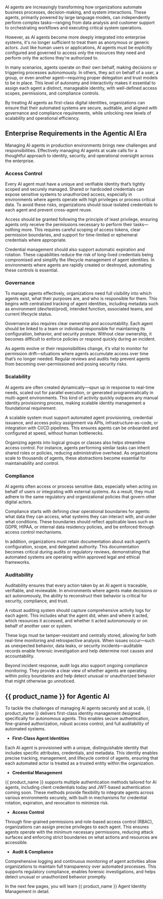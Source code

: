 AI agents are increasingly transforming how organizations automate business processes, decision-making, and system interactions. These agents, primarily powered by large language models, can independently perform complex tasks—ranging from data analysis and customer support to orchestrating workflows and executing critical system operations.

However, as AI agents become more deeply integrated into enterprise systems, it's no longer sufficient to treat them as anonymous or generic actors. Just like human users or applications, AI agents must be explicitly configured and governed to access only the resources they need and perform only the actions they're authorized to.

In many scenarios, agents operate on their own behalf, making decisions or triggering processes autonomously. In others, they act on behalf of a user, a group, or even another agent—requiring proper delegation and trust models to be in place. This level of autonomy and interactivity makes it essential to assign each agent a distinct, manageable identity, with well-defined access scopes, permissions, and compliance controls.

By treating AI agents as first-class digital identities, organizations can ensure that their automated systems are secure, auditable, and aligned with governance and compliance requirements, while unlocking new levels of scalability and operational efficiency.

## Enterprise Requirements in the Agentic AI Era

Managing AI agents in production environments brings new challenges and responsibilities. Effectively managing AI agents at scale calls for a thoughtful approach to identity, security, and operational oversight across the enterprise.

### Access Control

Every AI agent must have a unique and verifiable identity that’s tightly scoped and securely managed. Shared or hardcoded credentials can expose sensitive systems to unauthorized access, especially in environments where agents operate with high privileges or process critical data. To avoid these risks, organizations should issue isolated credentials to each agent and prevent cross-agent reuse.

Access should be granted following the principle of least privilege, ensuring agents only receive the permissions necessary to perform their tasks—nothing more. This requires careful scoping of access tokens, clear permission boundaries, and support for time-limited or ephemeral credentials where appropriate.

Credential management should also support automatic expiration and rotation. These capabilities reduce the risk of long-lived credentials being compromised and simplify the lifecycle management of agent identities. In environments where agents are rapidly created or destroyed, automating these controls is essential.

### Governance

To manage agents effectively, organizations need full visibility into which agents exist, what their purposes are, and who is responsible for them. This begins with centralized tracking of agent identities, including metadata such as environment (dev/test/prod), intended function, associated teams, and current lifecycle status.

Governance also requires clear ownership and accountability. Each agent should be linked to a team or individual responsible for maintaining its configuration, behavior, and security posture. Without clear ownership, it becomes difficult to enforce policies or respond quickly during an incident.

As agents evolve or their responsibilities change, it’s vital to monitor for permission drift—situations where agents accumulate access over time that’s no longer needed. Regular reviews and audits help prevent agents from becoming over-permissioned and posing security risks.

### Scalability

AI agents are often created dynamically—spun up in response to real-time needs, scaled out for parallel execution, or generated programmatically in multi-agent environments. This kind of activity quickly outpaces any manual identity provisioning process, making scalable identity management a foundational requirement.

A scalable system must support automated agent provisioning, credential issuance, and access policy assignment via APIs, infrastructure-as-code, or integration with CI/CD pipelines. This ensures agents can be onboarded and configured at speed, without human bottlenecks.

Organizing agents into logical groups or classes also helps streamline access control. For instance, agents performing similar tasks can inherit shared roles or policies, reducing administrative overhead. As organizations scale to thousands of agents, these abstractions become essential for maintainability and control.

### Compliance

AI agents often access or process sensitive data, especially when acting on behalf of users or integrating with external systems. As a result, they must adhere to the same regulatory and organizational policies that govern other digital actors.

Compliance starts with defining clear operational boundaries for agents: what data they can access, what systems they can interact with, and under what conditions. These boundaries should reflect applicable laws such as GDPR, HIPAA, or internal data residency policies, and be enforced through access control mechanisms.

In addition, organizations must retain documentation about each agent’s configuration, scope, and delegated authority. This documentation becomes critical during audits or regulatory reviews, demonstrating that automated systems are operating within approved legal and ethical frameworks.

### Auditability

Auditability ensures that every action taken by an AI agent is traceable, verifiable, and reviewable. In environments where agents make decisions or act autonomously, the ability to reconstruct their behavior is critical for security, compliance, and trust.

A robust auditing system should capture comprehensive activity logs for each agent. This includes what the agent did, when and where it acted, which resources it accessed, and whether it acted autonomously or on behalf of another user or system.

These logs must be tamper-resistant and centrally stored, allowing for both real-time monitoring and retrospective analysis. When issues occur—such as unexpected behavior, data leaks, or security incidents—auditable records enable forensic investigation and help determine root causes and accountability.

Beyond incident response, audit logs also support ongoing compliance monitoring. They provide a clear view of whether agents are operating within policy boundaries and help detect unusual or unauthorized behavior that might otherwise go unnoticed.

## {{ product_name }} for Agentic AI

To tackle the challenges of managing AI agents securely and at scale, {{ product_name }} delivers first-class identity management designed specifically for autonomous agents. This enables secure authentication, fine-grained authorization, robust access control, and full auditability of automated systems.

- **First-Class Agent Identities**  

Each AI agent is provisioned with a unique, distinguishable identity that includes specific attributes, credentials, and metadata. This identity enables precise tracking, management, and lifecycle control of agents, ensuring that each automated actor is treated as a trusted entity within the organization.

- **Credential Management**  

{{ product_name }} supports multiple authentication methods tailored for AI agents, including client credentials today and JWT-based authentication coming soon. These methods provide flexibility to integrate agents across various environments securely, with built-in mechanisms for credential rotation, expiration, and revocation to minimize risk.

- **Access Control**  

Through fine-grained permissions and role-based access control (RBAC), organizations can assign precise privileges to each agent. This ensures agents operate with the minimum necessary permissions, reducing attack surfaces and enforcing strict boundaries on what actions and resources are accessible.

- **Audit & Compliance**  

Comprehensive logging and continuous monitoring of agent activities allow organizations to maintain full transparency over automated processes. This supports regulatory compliance, enables forensic investigations, and helps detect unusual or unauthorized behavior promptly.

In the next few pages, you will learn {{ product_name }} Agent Identity Management in detail.
